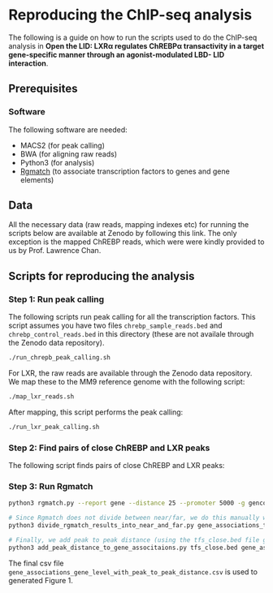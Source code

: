 # Reproducing the ChIP-seq analysis
The following is a guide on how to run the scripts used to do the ChIP-seq analysis in **Open the LID: LXRα regulates ChREBPα transactivity in a
target gene-specific manner through an agonist-modulated LBD-
LID interaction**.

## Prerequisites
### Software
The following software are needed:
* MACS2 (for peak calling)
* BWA (for aligning raw reads)
* Python3 (for analysis)
* [Rgmatch](https://bitbucket.org/pfurio/rgmatch/src) (to associate transcription factors to genes and gene elements)

## Data
All the necessary data (raw reads, mapping indexes etc) for running the scripts below are available at Zenodo by following this link. 
The only exception is the mapped ChREBP reads, which were were kindly provided to us by Prof. Lawrence Chan.

## Scripts for reproducing the analysis
### Step 1: Run peak calling
The following scripts run peak calling for all the transcription factors. This script assumes you have two files `chrebp_sample_reads.bed`  and `chrebp_control_reads.bed` in this directory (these are not availale through the Zenodo data repository).

```bash
./run_chrepb_peak_calling.sh
```

For LXR, the raw reads are available through the Zenodo data repository. We map these to the MM9 reference genome with the following script:
```bash
./map_lxr_reads.sh
```

After mapping, this script performs the peak calling:
```bash
./run_lxr_peak_calling.sh
```

### Step 2: Find pairs of close ChREBP and LXR peaks

The following script finds pairs of close ChREBP and LXR peaks:

### Step 3: Run Rgmatch
```bash
python3 rgmatch.py --report gene --distance 25 --promoter 5000 -g gencode.vM1.annotation.gtf -b tfs_close.bed -G gene_name -o gene_associations_tmp.csv

# Since Rgmatch does not divide between near/far, we do this manually with the following script
python3 divide_rgmatch_results_into_near_and_far.py gene_associations_tmp.csv > gene_associations_gene_level.csv

# Finally, we add peak to peak distance (using the tfs_close.bed file generated in step 2):
python3 add_peak_distance_to_gene_associtaions.py tfs_close.bed gene_associations_gene_level.csv > gene_associations_gene_level_with_peak_to_peak_distance.csv
```

The final csv file `gene_associations_gene_level_with_peak_to_peak_distance.csv` is used to generated Figure 1.
